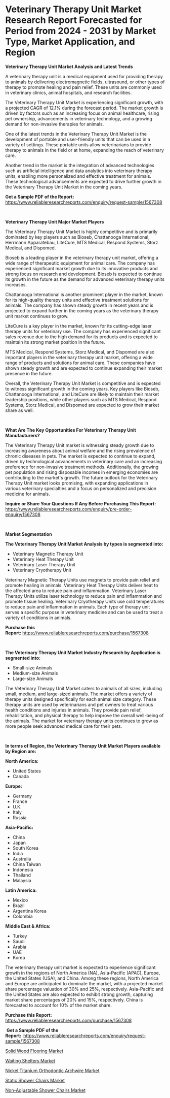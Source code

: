 <p><h1>Veterinary Therapy Unit Market Research Report Forecasted for Period from 2024 -  2031 by Market Type, Market Application, and Region</h1></p><p><strong>Veterinary Therapy Unit Market Analysis and Latest Trends</strong></p>
<p><p>A veterinary therapy unit is a medical equipment used for providing therapy to animals by delivering electromagnetic fields, ultrasound, or other types of therapy to promote healing and pain relief. These units are commonly used in veterinary clinics, animal hospitals, and research facilities.</p><p>The Veterinary Therapy Unit Market is experiencing significant growth, with a projected CAGR of 12.1% during the forecast period. The market growth is driven by factors such as an increasing focus on animal healthcare, rising pet ownership, advancements in veterinary technology, and a growing demand for non-invasive therapies for animals.</p><p>One of the latest trends in the Veterinary Therapy Unit Market is the development of portable and user-friendly units that can be used in a variety of settings. These portable units allow veterinarians to provide therapy to animals in the field or at home, expanding the reach of veterinary care.</p><p>Another trend in the market is the integration of advanced technologies such as artificial intelligence and data analytics into veterinary therapy units, enabling more personalized and effective treatment for animals. These technological advancements are expected to drive further growth in the Veterinary Therapy Unit Market in the coming years.</p></p>
<p><strong>Get a Sample PDF of the Report:&nbsp;</strong> <a href="https://www.reliableresearchreports.com/enquiry/request-sample/1567308">https://www.reliableresearchreports.com/enquiry/request-sample/1567308</a></p>
<p>&nbsp;</p>
<p><strong>Veterinary Therapy Unit Major Market Players</strong></p>
<p><p>The Veterinary Therapy Unit Market is highly competitive and is primarily dominated by key players such as Bioseb, Chattanooga International, Herrmann Apparatebau, LiteCure, MTS Medical, Respond Systems, Storz Medical, and Dispomed.</p><p>Bioseb is a leading player in the veterinary therapy unit market, offering a wide range of therapeutic equipment for animal care. The company has experienced significant market growth due to its innovative products and strong focus on research and development. Bioseb is expected to continue its growth in the future as the demand for advanced veterinary therapy units increases.</p><p>Chattanooga International is another prominent player in the market, known for its high-quality therapy units and effective treatment solutions for animals. The company has shown steady growth in recent years and is projected to expand further in the coming years as the veterinary therapy unit market continues to grow.</p><p>LiteCure is a key player in the market, known for its cutting-edge laser therapy units for veterinary use. The company has experienced significant sales revenue due to the high demand for its products and is expected to maintain its strong market position in the future.</p><p>MTS Medical, Respond Systems, Storz Medical, and Dispomed are also important players in the veterinary therapy unit market, offering a wide range of products and solutions for animal care. These companies have shown steady growth and are expected to continue expanding their market presence in the future.</p><p>Overall, the Veterinary Therapy Unit Market is competitive and is expected to witness significant growth in the coming years. Key players like Bioseb, Chattanooga International, and LiteCure are likely to maintain their market leadership positions, while other players such as MTS Medical, Respond Systems, Storz Medical, and Dispomed are expected to grow their market share as well.</p></p>
<p>&nbsp;</p>
<p><strong>What Are The Key Opportunities For Veterinary Therapy Unit Manufacturers?</strong></p>
<p><p>The Veterinary Therapy Unit market is witnessing steady growth due to increasing awareness about animal welfare and the rising prevalence of chronic diseases in pets. The market is expected to continue to expand, driven by technological advancements in veterinary care and an increasing preference for non-invasive treatment methods. Additionally, the growing pet population and rising disposable incomes in emerging economies are contributing to the market's growth. The future outlook for the Veterinary Therapy Unit market looks promising, with expanding applications in various veterinary specialties and a focus on personalized and precision medicine for animals.</p></p>
<p><strong>Inquire or Share Your Questions If Any Before Purchasing This Report:</strong> <a href="https://www.reliableresearchreports.com/enquiry/pre-order-enquiry/1567308">https://www.reliableresearchreports.com/enquiry/pre-order-enquiry/1567308</a></p>
<p>&nbsp;</p>
<p><strong>Market Segmentation</strong></p>
<p><strong>The Veterinary Therapy Unit Market Analysis by types is segmented into:</strong></p>
<p><ul><li>Veterinary Magnetic Therapy Unit</li><li>Veterinary Heat Therapy Unit</li><li>Veterinary Laser Therapy Unit</li><li>Veterinary Cryotherapy Unit</li></ul></p>
<p><p>Veterinary Magnetic Therapy Units use magnets to provide pain relief and promote healing in animals. Veterinary Heat Therapy Units deliver heat to the affected area to reduce pain and inflammation. Veterinary Laser Therapy Units utilize laser technology to reduce pain and inflammation and promote tissue healing. Veterinary Cryotherapy Units use cold temperatures to reduce pain and inflammation in animals. Each type of therapy unit serves a specific purpose in veterinary medicine and can be used to treat a variety of conditions in animals.</p></p>
<p><strong>Purchase this Report:&nbsp;</strong><a href="https://www.reliableresearchreports.com/purchase/1567308">https://www.reliableresearchreports.com/purchase/1567308</a></p>
<p>&nbsp;</p>
<p><strong>The Veterinary Therapy Unit Market Industry Research by Application is segmented into:</strong></p>
<p><ul><li>Small-size Animals</li><li>Medium-size Animals</li><li>Large-size Animals</li></ul></p>
<p><p>The Veterinary Therapy Unit Market caters to animals of all sizes, including small, medium, and large-sized animals. The market offers a variety of therapy units designed specifically for each animal size category. These therapy units are used by veterinarians and pet owners to treat various health conditions and injuries in animals. They provide pain relief, rehabilitation, and physical therapy to help improve the overall well-being of the animals. The market for veterinary therapy units continues to grow as more people seek advanced medical care for their pets.</p></p>
<p>&nbsp;</p>
<p><strong>In terms of Region, the Veterinary Therapy Unit Market Players available by Region are:</strong></p>
<p>
    <p> <strong> North America: </strong>
        <ul>
            <li>United States</li>
            <li>Canada</li>
        </ul>
        </p> 
    <p> <strong> Europe: </strong>
        <ul>
            <li>Germany</li>
            <li>France</li>
            <li>U.K.</li>
            <li>Italy</li>
            <li>Russia</li>
        </ul>
        </p> 
    <p> <strong> Asia-Pacific: </strong>
        <ul>
            <li>China</li>
            <li>Japan</li>
            <li>South Korea</li>
            <li>India</li>
            <li>Australia</li>
            <li>China Taiwan</li>
            <li>Indonesia</li>
            <li>Thailand</li>
            <li>Malaysia</li>
        </ul>
        </p> 
    <p> <strong> Latin America: </strong>
        <ul>
            <li>Mexico</li>
            <li>Brazil</li>
            <li>Argentina Korea</li>
            <li>Colombia</li>
        </ul>
        </p> 
    <p> <strong> Middle East & Africa: </strong>
        <ul>
            <li>Turkey</li>
            <li>Saudi</li>
            <li>Arabia</li>
            <li>UAE</li>
            <li>Korea</li>
        </ul>
    </p>
    </p>
<p><p>The veterinary therapy unit market is expected to experience significant growth in the regions of North America (NA), Asia-Pacific (APAC), Europe, the United States (USA), and China. Among these regions, North America and Europe are anticipated to dominate the market, with a projected market share percentage valuation of 30% and 25%, respectively. Asia-Pacific and the United States are also expected to exhibit strong growth, capturing market share percentages of 20% and 15%, respectively. China is forecasted to account for 10% of the market share.</p></p>
<p><strong>Purchase this Report: </strong><a href="https://www.reliableresearchreports.com/purchase/1567308">https://www.reliableresearchreports.com/purchase/1567308</a></p>
<p>&nbsp;<strong>Get a Sample PDF of the Report:&nbsp;&nbsp;</strong><a href="https://www.reliableresearchreports.com/enquiry/request-sample/1567308">https://www.reliableresearchreports.com/enquiry/request-sample/1567308</a></p>
<p><strong></strong></p>
<p><p><a href="https://issuu.com/reportprime-2/docs/solid-wood-flooring-market-size-2030.pptx">Solid Wood Flooring Market</a></p><p><a href="https://issuu.com/reportprime-2/docs/waiting-shelters-market-size-2030.pptx">Waiting Shelters Market</a></p><p><a href="https://github.com/redneck06/Market-Research-Report-List-1/blob/main/nickel-titanium-orthodontic-archwire-market.md">Nickel Titanium Orthodontic Archwire Market</a></p><p><a href="https://github.com/peachesmcdowel1/Market-Research-Report-List-1/blob/main/static-shower-chairs-market.md">Static Shower Chairs Market</a></p><p><a href="https://github.com/edytherolanlouisejk1miz0wig/Market-Research-Report-List-1/blob/main/non-adjustable-shower-chairs-market.md">Non-Adjustable Shower Chairs Market</a></p></p>